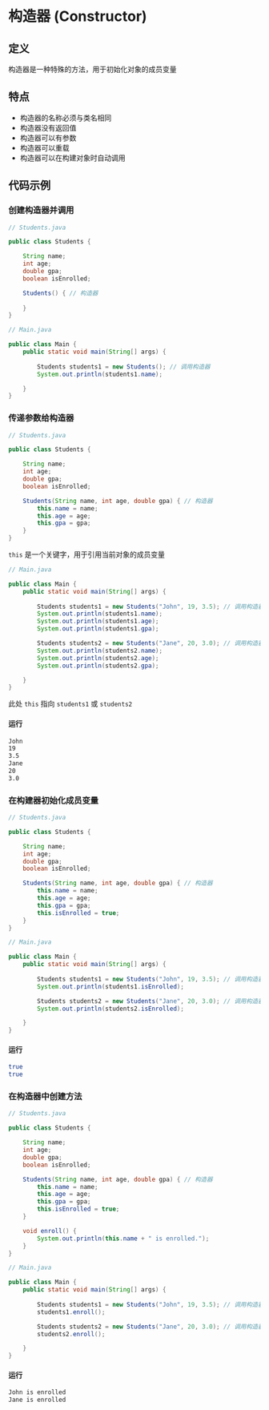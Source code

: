 # 构造器 (Constructor)

## 定义

构造器是一种特殊的方法，用于初始化对象的成员变量

## 特点

- 构造器的名称必须与类名相同
- 构造器没有返回值
- 构造器可以有参数
- 构造器可以重载
- 构造器可以在构建对象时自动调用

## 代码示例

### 创建构造器并调用

```java
// Students.java

public class Students {

    String name;
    int age;
    double gpa;
    boolean isEnrolled;

    Students() { // 构造器
        
    }
}
```

```java
// Main.java

public class Main {
    public static void main(String[] args) {
        
        Students students1 = new Students(); // 调用构造器
        System.out.println(students1.name);

    }
}
```

### 传递参数给构造器

```java
// Students.java

public class Students {

    String name;
    int age;
    double gpa;
    boolean isEnrolled;

    Students(String name, int age, double gpa) { // 构造器
        this.name = name;
        this.age = age;
        this.gpa = gpa;
    }
}
```

`this` 是一个关键字，用于引用当前对象的成员变量

```java
// Main.java

public class Main {
    public static void main(String[] args) {
        
        Students students1 = new Students("John", 19, 3.5); // 调用构造器
        System.out.println(students1.name);
        System.out.println(students1.age);
        System.out.println(students1.gpa);

        Students students2 = new Students("Jane", 20, 3.0); // 调用构造器
        System.out.println(students2.name);
        System.out.println(students2.age);
        System.out.println(students2.gpa);

    }
}
```

此处 `this` 指向 `students1` 或 `students2` 

#### 运行

```bash
John
19
3.5
Jane
20
3.0
```

### 在构建器初始化成员变量

```java
// Students.java

public class Students {

    String name;
    int age;
    double gpa;
    boolean isEnrolled;

    Students(String name, int age, double gpa) { // 构造器
        this.name = name;
        this.age = age;
        this.gpa = gpa;
        this.isEnrolled = true;
    }
}
```

```java
// Main.java

public class Main {
    public static void main(String[] args) {
        
        Students students1 = new Students("John", 19, 3.5); // 调用构造器
        System.out.println(students1.isEnrolled);

        Students students2 = new Students("Jane", 20, 3.0); // 调用构造器
        System.out.println(students2.isEnrolled);

    }
}
```

#### 运行
```bash
true
true
```

### 在构造器中创建方法

```java
// Students.java

public class Students {

    String name;
    int age;
    double gpa;
    boolean isEnrolled;

    Students(String name, int age, double gpa) { // 构造器
        this.name = name;
        this.age = age;
        this.gpa = gpa;
        this.isEnrolled = true;
    }

    void enroll() {
        System.out.println(this.name + " is enrolled.");
    }
}
```

```java
// Main.java

public class Main {
    public static void main(String[] args) {
        
        Students students1 = new Students("John", 19, 3.5); // 调用构造器
        students1.enroll();

        Students students2 = new Students("Jane", 20, 3.0); // 调用构造器
        students2.enroll();

    }
}
```

#### 运行
```bash
John is enrolled
Jane is enrolled
```